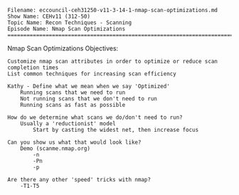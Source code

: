     Filename: eccouncil-ceh31250-v11-3-14-1-nmap-scan-optimizations.md
    Show Name: CEHv11 (312-50)
    Topic Name: Recon Techniques - Scanning
    Episode Name: Nmap Scan Optimizations ================================================================================

Nmap Scan Optimizations
Objectives:

    Customize nmap scan attributes in order to optimize or reduce scan completion times
    List common techniques for increasing scan efficiency

    Kathy - Define what we mean when we say 'Optimized'
        Running scans that we need to run
        Not running scans that we don't need to run
        Running scans as fast as possible

    How do we determine what scans we do/don't need to run?
        Usually a 'reductionist' model
            Start by casting the widest net, then increase focus

    Can you show us what that would look like?
        Demo (scanme.nmap.org)
            -n
            -Pn
            -p

    Are there any other 'speed' tricks with nmap?
        -T1-T5
